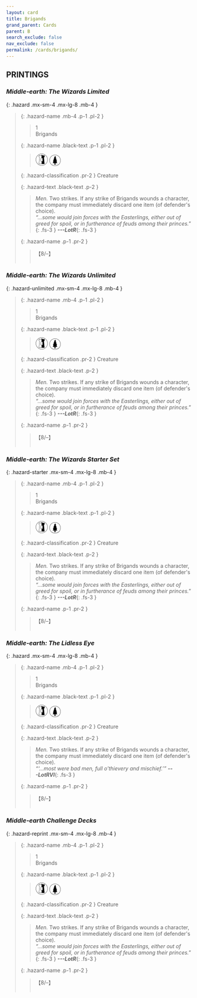 ```yaml
---
layout: card
title: Brigands
grand_parent: Cards
parent: B
search_exclude: false
nav_exclude: false
permalink: /cards/brigands/
---
```


## PRINTINGS


### _Middle-earth: The Wizards Limited_

{: .hazard .mx-sm-4 .mx-lg-8 .mb-4 }
> {: .hazard-name .mb-4 .p-1 .pl-2 }
> > <div class="hazard-mp">1</div>
> > <div class="card-name">Brigands</div>
>
> {: .hazard-name .black-text .p-1 .pl-2 }
> > ![](/assets/images/border-land.svg) ![](/assets/images/wilderness.svg)
>
> {: .hazard-classification .pr-2 }
> Creature
>
> {: .hazard-text .black-text .p-2 }
> > _Men._ Two strikes. If any strike of Brigands wounds a character, the company must immediately discard one item (of defender's choice). <br>_“...some would join forces with the Easterlings, either out of greed for spoil, or in furtherance of feuds among their princes."_{: .fs-3 } ***---&#65279;LotR***{: .fs-3 } 
>
> {: .hazard-name .p-1 .pr-2 }
> > <div class="card-shield">【8/&ndash;】</div>
> > <div class="card-corruption">&nbsp;</div>

### _Middle-earth: The Wizards Unlimited_

{: .hazard-unlimited .mx-sm-4 .mx-lg-8 .mb-4 }
> {: .hazard-name .mb-4 .p-1 .pl-2 }
> > <div class="hazard-mp">1</div>
> > <div class="card-name">Brigands</div>
>
> {: .hazard-name .black-text .p-1 .pl-2 }
> > ![](/assets/images/border-land.svg) ![](/assets/images/wilderness.svg)
>
> {: .hazard-classification .pr-2 }
> Creature
>
> {: .hazard-text .black-text .p-2 }
> > _Men._ Two strikes. If any strike of Brigands wounds a character, the company must immediately discard one item (of defender's choice). <br>_“...some would join forces with the Easterlings, either out of greed for spoil, or in furtherance of feuds among their princes."_{: .fs-3 } ***---&#65279;LotR***{: .fs-3 } 
>
> {: .hazard-name .p-1 .pr-2 }
> > <div class="card-shield">【8/&ndash;】</div>
> > <div class="card-corruption-white">&nbsp;</div>

### _Middle-earth: The Wizards Starter Set_

{: .hazard-starter .mx-sm-4 .mx-lg-8 .mb-4 }
> {: .hazard-name .mb-4 .p-1 .pl-2 }
> > <div class="hazard-mp">1</div>
> > <div class="card-name">Brigands</div>
>
> {: .hazard-name .black-text .p-1 .pl-2 }
> > ![](/assets/images/border-land.svg) ![](/assets/images/wilderness.svg)
>
> {: .hazard-classification .pr-2 }
> Creature
>
> {: .hazard-text .black-text .p-2 }
> > _Men._ Two strikes. If any strike of Brigands wounds a character, the company must immediately discard one item (of defender's choice). <br>_“...some would join forces with the Easterlings, either out of greed for spoil, or in furtherance of feuds among their princes."_{: .fs-3 } ***---&#65279;LotR***{: .fs-3 } 
>
> {: .hazard-name .p-1 .pr-2 }
> > <div class="card-shield">【8/&ndash;】</div>
> > <div class="card-corruption-white">&nbsp;</div>

### _Middle-earth: The Lidless Eye_

{: .hazard .mx-sm-4 .mx-lg-8 .mb-4 }
> {: .hazard-name .mb-4 .p-1 .pl-2 }
> > <div class="hazard-mp">1</div>
> > <div class="card-name">Brigands</div>
>
> {: .hazard-name .black-text .p-1 .pl-2 }
> > ![](/assets/images/border-land.svg) ![](/assets/images/wilderness.svg)
>
> {: .hazard-classification .pr-2 }
> Creature
>
> {: .hazard-text .black-text .p-2 }
> > _Men._ Two strikes. If any strike of Brigands wounds a character, the company must immediately discard one item (of defender's choice). <br>_“‘...most were bad men, full o'thievery and mischief.’”_ ***---&#65279;LotRVI***{: .fs-3 } 
>
> {: .hazard-name .p-1 .pr-2 }
> > <div class="card-shield">【8/&ndash;】</div>
> > <div class="card-corruption">&nbsp;</div>

### _Middle-earth Challenge Decks_

{: .hazard-reprint .mx-sm-4 .mx-lg-8 .mb-4 }
> {: .hazard-name .mb-4 .p-1 .pl-2 }
> > <div class="hazard-mp">1</div>
> > <div class="card-name">Brigands</div>
>
> {: .hazard-name .black-text .p-1 .pl-2 }
> > ![](/assets/images/border-land.svg) ![](/assets/images/wilderness.svg)
>
> {: .hazard-classification .pr-2 }
> Creature
>
> {: .hazard-text .black-text .p-2 }
> > _Men._ Two strikes. If any strike of Brigands wounds a character, the company must immediately discard one item (of defender's choice). <br>_“...some would join forces with the Easterlings, either out of greed for spoil, or in furtherance of feuds among their princes."_{: .fs-3 } ***---&#65279;LotR***{: .fs-3 } 
>
> {: .hazard-name .p-1 .pr-2 }
> > <div class="card-shield">【8/&ndash;】</div>
> > <div class="card-corruption-white">&nbsp;</div>
